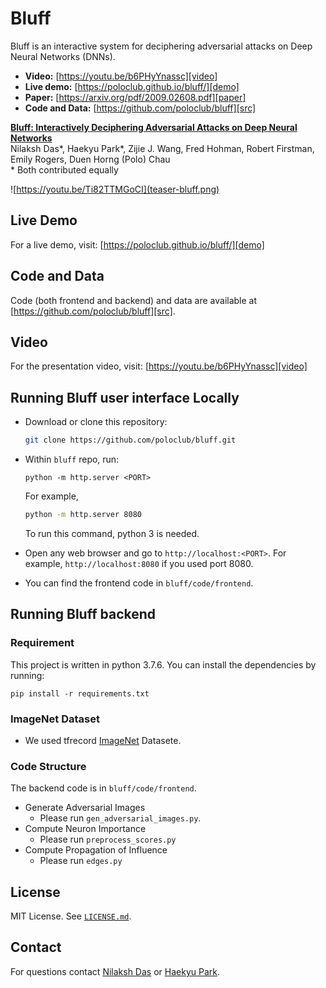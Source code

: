 # Bluff

Bluff is an interactive system for deciphering adversarial attacks on Deep Neural Networks (DNNs). 

- **Video:** [https://youtu.be/b6PHyYnassc][video]
- **Live demo:** [https://poloclub.github.io/bluff/][demo]
- **Paper:** [https://arxiv.org/pdf/2009.02608.pdf][paper]
- **Code and Data:** [https://github.com/poloclub/bluff][src]



**[Bluff: Interactively Deciphering Adversarial Attacks on Deep Neural Networks][paper]** <br />
Nilaksh Das*, Haekyu Park*, Zijie J. Wang, Fred Hohman, Robert Firstman, Emily Rogers, Duen Horng (Polo) Chau <br />
\* Both contributed equally

![https://youtu.be/Ti82TTMGoCI](teaser-bluff.png)

## Live Demo
For a live demo, visit: [https://poloclub.github.io/bluff/][demo]

## Code and Data
Code (both frontend and backend) and data are available at [https://github.com/poloclub/bluff][src].

## Video
For the presentation video, visit: [https://youtu.be/b6PHyYnassc][video]

## Running Bluff user interface Locally
- Download or clone this repository:
  ```bash
  git clone https://github.com/poloclub/bluff.git
  ```

- Within `bluff` repo, run:
  ```
  python -m http.server <PORT>
  ```
  For example,
  ```bash
  python -m http.server 8080
  ```
  To run this command, python 3 is needed.
  
- Open any web browser and go to `http://localhost:<PORT>`. For example, `http://localhost:8080` if you used port 8080.
- You can find the frontend code in `bluff/code/frontend`.

## Running Bluff backend
### Requirement
This project is written in python 3.7.6. You can install the dependencies by running:
```
pip install -r requirements.txt
```
### ImageNet Dataset
- We used tfrecord [ImageNet](http://www.image-net.org/) Datasete.

### Code Structure
The backend code is in `bluff/code/frontend`.
- Generate Adversarial Images
  + Please run `gen_adversarial_images.py`. 
- Compute Neuron Importance
  + Please run `preprocess_scores.py`
- Compute Propagation of Influence
  + Please run `edges.py`

## License
MIT License. See [`LICENSE.md`](LICENSE.md).


## Contact
For questions contact [Nilaksh Das](http://nilakshdas.com/) or [Haekyu Park](http://haekyu.github.io).


[demo]: https://poloclub.github.io/bluff/
[src]: https://github.com/poloclub/bluff
[video]: https://youtu.be/b6PHyYnassc
[paper]: https://arxiv.org/pdf/2009.02608.pdf]

